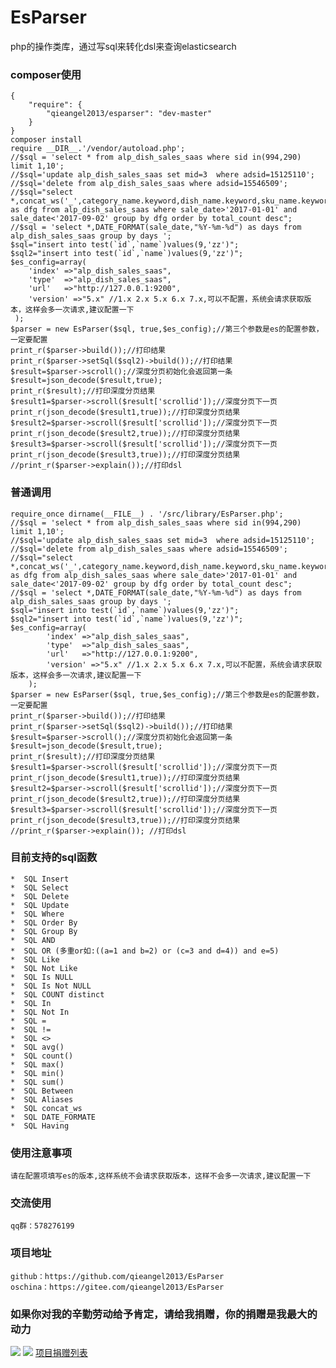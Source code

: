 # EsParser
php的操作类库，通过写sql来转化dsl来查询elasticsearch
### composer使用
    {
        "require": {
            "qieangel2013/esparser": "dev-master"
        }
    }
    composer install
    require __DIR__.'/vendor/autoload.php';
    //$sql = 'select * from alp_dish_sales_saas where sid in(994,290) limit 1,10';
    //$sql='update alp_dish_sales_saas set mid=3  where adsid=15125110';
    //$sql='delete from alp_dish_sales_saas where adsid=15546509';
    //$sql="select *,concat_ws('_',category_name.keyword,dish_name.keyword,sku_name.keyword) as dfg from alp_dish_sales_saas where sale_date>'2017-01-01' and sale_date<'2017-09-02' group by dfg order by total_count desc";
    //$sql = 'select *,DATE_FORMAT(sale_date,"%Y-%m-%d") as days from alp_dish_sales_saas group by days ';
    $sql="insert into test(`id`,`name`)values(9,'zz')";
    $sql2="insert into test(`id`,`name`)values(9,'zz')";
    $es_config=array(
	    'index' =>"alp_dish_sales_saas",
	    'type'  =>"alp_dish_sales_saas",
	    'url'   =>"http://127.0.0.1:9200",
        'version' =>"5.x" //1.x 2.x 5.x 6.x 7.x,可以不配置，系统会请求获取版本，这样会多一次请求,建议配置一下
	 );
    $parser = new EsParser($sql, true,$es_config);//第三个参数是es的配置参数，一定要配置
    print_r($parser->build());//打印结果
    print_r($parser->setSql($sql2)->build());//打印结果
    $result=$parser->scroll();//深度分页初始化会返回第一条
    $result=json_decode($result,true);
    print_r($result);//打印深度分页结果
    $result1=$parser->scroll($result['scrollid']);//深度分页下一页
    print_r(json_decode($result1,true));//打印深度分页结果
    $result2=$parser->scroll($result['scrollid']);//深度分页下一页
    print_r(json_decode($result2,true));//打印深度分页结果
    $result3=$parser->scroll($result['scrollid']);//深度分页下一页
    print_r(json_decode($result3,true));//打印深度分页结果
    //print_r($parser->explain());//打印dsl
### 普通调用
	require_once dirname(__FILE__) . '/src/library/EsParser.php';
	//$sql = 'select * from alp_dish_sales_saas where sid in(994,290) limit 1,10';
	//$sql='update alp_dish_sales_saas set mid=3  where adsid=15125110';
	//$sql='delete from alp_dish_sales_saas where adsid=15546509';
    //$sql="select *,concat_ws('_',category_name.keyword,dish_name.keyword,sku_name.keyword) as dfg from alp_dish_sales_saas where sale_date>'2017-01-01' and sale_date<'2017-09-02' group by dfg order by total_count desc";
    //$sql = 'select *,DATE_FORMAT(sale_date,"%Y-%m-%d") as days from alp_dish_sales_saas group by days ';
    $sql="insert into test(`id`,`name`)values(9,'zz')";
    $sql2="insert into test(`id`,`name`)values(9,'zz')";
	$es_config=array(
        	'index' =>"alp_dish_sales_saas",
        	'type'  =>"alp_dish_sales_saas",
        	'url'   =>"http://127.0.0.1:9200",
            'version' =>"5.x" //1.x 2.x 5.x 6.x 7.x,可以不配置，系统会请求获取版本，这样会多一次请求,建议配置一下
    	);
	$parser = new EsParser($sql, true,$es_config);//第三个参数是es的配置参数，一定要配置
	print_r($parser->build());//打印结果
	print_r($parser->setSql($sql2)->build());//打印结果
    $result=$parser->scroll();//深度分页初始化会返回第一条
    $result=json_decode($result,true);
    print_r($result);//打印深度分页结果
    $result1=$parser->scroll($result['scrollid']);//深度分页下一页
    print_r(json_decode($result1,true));//打印深度分页结果
    $result2=$parser->scroll($result['scrollid']);//深度分页下一页
    print_r(json_decode($result2,true));//打印深度分页结果
    $result3=$parser->scroll($result['scrollid']);//深度分页下一页
    print_r(json_decode($result3,true));//打印深度分页结果
	//print_r($parser->explain()); //打印dsl
### 目前支持的sql函数
    *  SQL Insert
    *  SQL Select
    *  SQL Delete
    *  SQL Update
    *  SQL Where
    *  SQL Order By
    *  SQL Group By
    *  SQL AND 
    *  SQL OR (多重or如:((a=1 and b=2) or (c=3 and d=4)) and e=5)
    *  SQL Like
    *  SQL Not Like
    *  SQL Is NULL
    *  SQL Is Not NULL
    *  SQL COUNT distinct
    *  SQL In
    *  SQL Not In
    *  SQL =
    *  SQL !=
    *  SQL <>
    *  SQL avg()
    *  SQL count()
    *  SQL max()
    *  SQL min()
    *  SQL sum()
    *  SQL Between
    *  SQL Aliases
    *  SQL concat_ws
    *  SQL DATE_FORMATE
    *  SQL Having
### 使用注意事项
    请在配置项填写es的版本,这样系统不会请求获取版本，这样不会多一次请求,建议配置一下
### 交流使用
    qq群：578276199
### 项目地址
    github：https://github.com/qieangel2013/EsParser
    oschina：https://gitee.com/qieangel2013/EsParser
### 如果你对我的辛勤劳动给予肯定，请给我捐赠，你的捐赠是我最大的动力
![](https://github.com/qieangel2013/zys/blob/master/public/images/pw.jpg)
![](https://github.com/qieangel2013/zys/blob/master/public/images/pay.png)
[项目捐赠列表](https://github.com/qieangel2013/zys/wiki/%E9%A1%B9%E7%9B%AE%E6%8D%90%E8%B5%A0)
